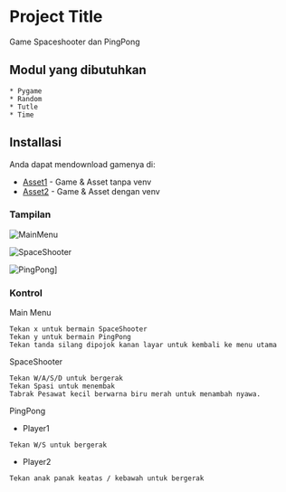 # Project Title

Game Spaceshooter dan PingPong

## Modul yang dibutuhkan
```
* Pygame
* Random
* Tutle
* Time
```

## Installasi

Anda dapat mendownload gamenya di:
* [Asset1](https://drive.google.com/drive/folders/1F8hCn9B9WEwbEwLVw04jj-cEbFh2NKiX?usp=sharing) - Game & Asset tanpa venv
* [Asset2](https://drive.google.com/drive/folders/1Zh_oRv9WpYlj34nNTgbrDlZD-RUFELP7?usp=sharing) - Game & Asset dengan venv

### Tampilan

 ![MainMenu](https://github.com/siputterbang/snail/blob/master/MainMenu.png)

 ![SpaceShooter](https://github.com/siputterbang/snail/blob/master/SpaceShooter.png)

 ![PingPong](https://github.com/siputterbang/snail/blob/master/PingPong.png)]

### Kontrol

Main Menu

```
Tekan x untuk bermain SpaceShooter
Tekan y untuk bermain PingPong
Tekan tanda silang dipojok kanan layar untuk kembali ke menu utama
```

SpaceShooter

```
Tekan W/A/S/D untuk bergerak
Tekan Spasi untuk menembak
Tabrak Pesawat kecil berwarna biru merah untuk menambah nyawa.
```


PingPong

* Player1
```
Tekan W/S untuk bergerak
```
* Player2
```
Tekan anak panak keatas / kebawah untuk bergerak
```
